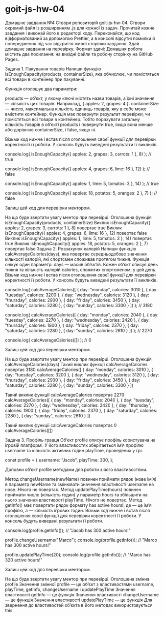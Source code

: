 # goit-js-hw-04

Домашнє завдання №4
Створи репозиторій goit-js-hw-04.
Створи окремий файл із розширенням .js для кожної із задач.
Прочитай кожне завдання і виконай його в редакторі коду.
Переконайся, що код відформатований за допомогою Prettier, а в консолі відсутні помилки й попередження під час відкриття живої сторінки завдання.
Здай домашнє завдання на перевірку.
Формат здачі: Домашня робота містить два посилання: на вихідні файли та робочу сторінку на GitHub Pages.

Задача 1. Пакування товарів
Напиши функцію isEnoughCapacity(products, containerSize), яка обчислює, чи помістяться всі товари в контейнер при пакуванні.

Функція оголошує два параметри:

products — об’єкт, у якому ключі містять назви товарів, а їхні значення — кількість цих товарів. Наприклад, { apples: 2, grapes: 4 }.
containerSize — число, максимальна кількість одиниць товарів, яку в себе може вмістити контейнер.
Функція має повернути результат перевірки, чи помістяться всі товари в контейнер. Тобто порахувати загальну кількість товарів в об’єкті products і повернути true, якщо вона менше або дорівнює containerSize, і false, якщо ні.

Візьми код нижче і встав після оголошення своєї функції для перевірки коректності її роботи. У консоль будуть виведені результати її викликів.

console.log(
isEnoughCapacity({ apples: 2, grapes: 3, carrots: 1 }, 8)
); // true

console.log(
isEnoughCapacity({ apples: 4, grapes: 6, lime: 16 }, 12)
); // false

console.log(
isEnoughCapacity({ apples: 1, lime: 5, tomatos: 3 }, 14)
); // true

console.log(
isEnoughCapacity({ apples: 18, potatos: 5, oranges: 2 }, 7)
); // false

Залиш цей код для перевірки ментором.

На що буде звертати увагу ментор при перевірці:
Оголошена функція isEnoughCapacity(products, containerSize)
Виклик isEnoughCapacity({ apples: 2, grapes: 3, carrots: 1 }, 8) повертає true
Виклик isEnoughCapacity({ apples: 4, grapes: 6, lime: 16 }, 12) повертає false
Виклик isEnoughCapacity({ apples: 1, lime: 5, tomatos: 3 }, 14) повертає true
Виклик isEnoughCapacity({ apples: 18, potatos: 5, oranges: 2 }, 7) повертає false
Задача 2. Розрахунок калорій
Напиши функцію calcAverageCalories(days), яка повертає середньодобове значення кількості калорій, які спортсмен споживав протягом тижня. Функція очікує один параметр: days — масив об’єктів. Кожен об’єкт описує день тижня та кількість калорій calories, спожитих спортсменом, у цей день. Візьми код нижче і встав після оголошення своєї функції для перевірки коректності її роботи. У консоль будуть виведені результати її викликів.

console.log(
calcAverageCalories([
{ day: "monday", calories: 3010 },
{ day: "tuesday", calories: 3200 },
{ day: "wednesday", calories: 3120 },
{ day: "thursday", calories: 2900 },
{ day: "friday", calories: 3450 },
{ day: "saturday", calories: 3280 },
{ day: "sunday", calories: 3300 }
])
); // 3180

console.log(
calcAverageCalories([
{ day: "monday", calories: 2040 },
{ day: "tuesday", calories: 2270 },
{ day: "wednesday", calories: 2420 },
{ day: "thursday", calories: 1900 },
{ day: "friday", calories: 2370 },
{ day: "saturday", calories: 2280 },
{ day: "sunday", calories: 2610 }
])
); // 2270

console.log(
calcAverageCalories([])
); // 0

Залиш цей код для перевірки ментором.

На що буде звертати увагу ментор при перевірці:
Оголошена функція calcAverageCalories(days)
Такий виклик функції calcAverageCalories повертає 3180
calcAverageCalories([
{ day: "monday", calories: 3010 },
{ day: "tuesday", calories: 3200 },
{ day: "wednesday", calories: 3120 },
{ day: "thursday", calories: 2900 },
{ day: "friday", calories: 3450 },
{ day: "saturday", calories: 3280 },
{ day: "sunday", calories: 3300 }
])

Такий виклик функції calcAverageCalories повертає 2270
calcAverageCalories([
{ day: "monday", calories: 2040 },
{ day: "tuesday", calories: 2270 },
{ day: "wednesday", calories: 2420 },
{ day: "thursday", calories: 1900 },
{ day: "friday", calories: 2370 },
{ day: "saturday", calories: 2280 },
{ day: "sunday", calories: 2610 }
])

Такий виклик функції calcAverageCalories повертає 0
calcAverageCalories([])

Задача 3. Профіль гравця
Об’єкт profile описує профіль користувача на ігровій платформі. У його властивостях зберігається ім’я профілю username та кількість активних годин playTime, проведених у грі.

const profile = {
username: "Jacob",
playTime: 300,
};

Доповни об’єкт profile методами для роботи з його властивостями.

Метод changeUsername(newName) повинен приймати рядок (нове ім’я) в параметр newName та змінювати значення властивості username на нове. Нічого не повертає.
Метод updatePlayTime(hours) повинен приймати число (кількість годин) у параметр hours та збільшити на нього значення властивості playTime. Нічого не повертає.
Метод getInfo() має повертати рядок формату <Username> has <amount> active hours!, де <Username> — це ім’я профілю, а <amount> — кількість ігрових годин.
Візьми код нижче і встав після оголошення своєї функції для перевірки коректності її роботи. У консоль будуть виведені результати її роботи.

console.log(profile.getInfo()); // "Jacob has 300 active hours!"

profile.changeUsername("Marco");
console.log(profile.getInfo()); // "Marco has 300 active hours!"

profile.updatePlayTime(20);
console.log(profile.getInfo()); // "Marco has 320 active hours!"

Залиш цей код для перевірки ментором.

На що буде звертати увагу ментор при перевірці:
Оголошена змінна profile
Значення змінної profile — це об’єкт з властивостями username, playTime, getInfo, changeUsername і updatePlayTime
Значення властивості getInfo — це функція
Значення властивості changeUsername — це функція
Значення властивості updatePlayTime — це функція
Для звернення до властивостей об’єкта в його методах використовується this
